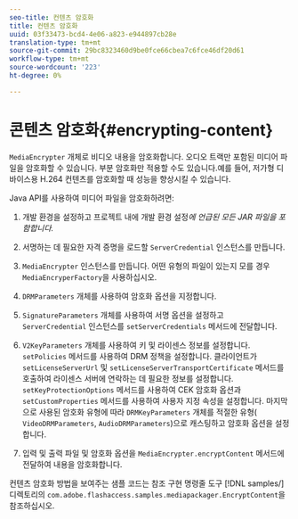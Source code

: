 ```yaml
---
seo-title: 컨텐츠 암호화
title: 컨텐츠 암호화
uuid: 03f33473-bcd4-4e06-a823-e944897cb28e
translation-type: tm+mt
source-git-commit: 29bc8323460d9be0fce66cbea7c6fce46df20d61
workflow-type: tm+mt
source-wordcount: '223'
ht-degree: 0%

---
```



# 콘텐츠 암호화{#encrypting-content}

`MediaEncrypter` 개체로 비디오 내용을 암호화합니다. 오디오 트랙만 포함된 미디어 파일을 암호화할 수 있습니다. 부분 암호화만 적용할 수도 있습니다.예를 들어, 저가형 디바이스용 H.264 컨텐츠를 암호화할 때 성능을 향상시킬 수 있습니다.

Java API를 사용하여 미디어 파일을 암호화하려면:

1. 개발 환경을 설정하고 프로젝트 내에 개발 환경 설정&#x200B;*에 언급된 모든 JAR 파일을 포함합니다.*
1. 서명하는 데 필요한 자격 증명을 로드할 `ServerCredential` 인스턴스를 만듭니다.
1. `MediaEncrypter` 인스턴스를 만듭니다. 어떤 유형의 파일이 있는지 모를 경우 `MediaEncryperFactory`을 사용하십시오.

1. `DRMParameters` 개체를 사용하여 암호화 옵션을 지정합니다.
1. `SignatureParameters` 개체를 사용하여 서명 옵션을 설정하고 `ServerCredential` 인스턴스를 `setServerCredentials` 메서드에 전달합니다.

1. `V2KeyParameters` 개체를 사용하여 키 및 라이센스 정보를 설정합니다. `setPolicies` 메서드를 사용하여 DRM 정책을 설정합니다. 클라이언트가 `setLicenseServerUrl` 및 `setLicenseServerTransportCertificate` 메서드를 호출하여 라이센스 서버에 연락하는 데 필요한 정보를 설정합니다. `setKeyProtectionOptions` 메서드를 사용하여 CEK 암호화 옵션과 `setCustomProperties` 메서드를 사용하여 사용자 지정 속성을 설정합니다. 마지막으로 사용된 암호화 유형에 따라 `DRMKeyParameters` 개체를 적절한 유형( `VideoDRMParameters`, `AudioDRMParameters`)으로 캐스팅하고 암호화 옵션을 설정합니다.

1. 입력 및 출력 파일 및 암호화 옵션을 `MediaEncrypter.encryptContent` 메서드에 전달하여 내용을 암호화합니다.

컨텐츠 암호화 방법을 보여주는 샘플 코드는 참조 구현 명령줄 도구 [!DNL samples/] 디렉토리의 `com.adobe.flashaccess.samples.mediapackager.EncryptContent`을 참조하십시오.
